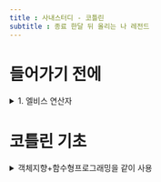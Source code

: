 ```yaml
---
title : 사내스터디 - 코틀린
subtitle : 종료 한달 뒤 올리는 나 레전드
---
```


# 들어가기 전에

<details>
<summary>1. 엘비스 연산자</summary> 

```kotlin
data class Person(val name: String, val age: Int? =null
// 데이터 클래스를 선언하고 널이 될 수 있는 타입과 파라미터 디폴트 값
fun main(args: Array<String>){ //최상위함수
val persons= listOf(Person("영희"),
										Person("철수",age=29)) // 이름이 붙은 파라미터
val oldes = persons.maxBy{it.age?:0}//람다식과 엘비스 연산자 
	//객체를 받아 객체를 반환하는 람다식을 파라미터로 전달받는데 persons 객체를 전달받아 Int 값을 반환한
	println("나이가 가장 많은 사람: $oldest") //문자열 템플릿
}
}
```

Kotlin은 JAVA와 다르게 명령문 마지막의 세미콜론은 선택 사항이다.

한 줄에 여러 명령문을 작성하려면 세미콜론을 붙여야한다.

java의 this는 ‘객체, 자기 자신’을 나타낸다면 kotlin의 it은 람다식의 유일한 인자를 나타낸다.

엘비스 연산자를 사용하면 age가 null이면 0을 null이 아니면 age의 값을 반환한다.

---

코틀린의 경우 서버상의 코드, 안드로이드 디바이스에서 실행되는 모바일 애플리케이션, IOS, 데스크탑 애플리케이션 환경에서도 수행 할 수 있다.

광범위한 서비스를 제공하는 도메인에 적합한 언어라고 생각한다.

---

1. 정적 타입 지정언어
    
    자바와 마찬가지로 코틀린도 정적 타입 지정 언어다.
    
    (정적 타입 지정 언어란? 프로그램 안에서 객체의 필드나 메서드를 사용할 때마다 컴파일러가 타입을 검증하는 언어- 구성요소의 타입을 컴파일 시점에 알 수 있어 컴파일 단계에서 해결 할 수 있다)
    
    자바와 달리 코틀린은 모든 변수의 타입을 프로그래머가 직접 명시할 필요는 없는데, 대부분의 경우 코틀린 컴파일러가 문맥으로부터 변수 타입을 자동으로 추론하기 때문에 타입 선언은 필수적인 요소가 아니다.
    

```kotlin
var x =1
```

변수를 정의하면서 정수 값으로 초기화하는데, 코틀린은 이 변수의 타입을 int로 추론한다

(이처럼 문맥을 통해 타입을 추론하는 과정을 ‘타입 추론’ 이라고 부른다)

- 왜 사용하는가?
    - 성능
        
        실행 시점에 어떤 메소드를 호출할지 알아내는 과정이 필요 없다
        
    - 신뢰성
        
        컴파일러가 프로그램의 정확성을 검증한다
        
    - 유지 보수성
        
        코드에서 다루는 객체가 어떤 타입인지 알 수 있다.
        
    - 도구 지원
        
        정적 타입 지정으로 안전하게 리팩토링한다.
        
- 자바와 다른 타입 시스템
    
    nullable type을 지원한다.
    
    컴파일 시점에 null pointer exception이 발생할 수 있는지 여부를 검사해준다

</details>

# 코틀린 기초
<details>
<summary>객체지향+함수형프로그래밍을 같이 사용</summary>

---

## 2.1 함수와 변수

본문이 중괄호로 둘러싸인 함수를 블록이 본문인 함수라 부르고, 등호와 식으로 이뤄진 함수를 식이 본문인 함수라고 표현한다

→ 인텔리제이에서 이  두방식을 서로 변환하는 메뉴가 존재한다.

```kotlin
fun max(a:Int,b:Int)=if(a>b)a else b
```

코틀린은 정적 타입 지정 언어인데, 컴파일 시점에 모든 식의 타입을 지정해야 하는거 아닌가?

→ 실제로 모든 변수나 모든 식에는 타입이 존재하고, 모든 함수는 반환 타입이 정해져야 하는데, 식이 본문인 함수의 경우 굳이 사용자가 반환 타입을 적지 않아도 컴파일러가 함수 본문 식을 분석해 식의 결과 타입을 추론한다.

**함수를 선언할 떄 fun 키워드를 사용한다.**

**파라미터,변수 이름 뒤에 그 프라미터의 타입, 변수 타입을 쓴다,**

**함수를 최상위 수준에 정의 할 수 있다.( 클래스 안에 함수를 넣어야 할 필요가 없다)**

**자바와 달리 배열 처리를 위한 문법이 따로 존재하지 않는다.**

**표준 자바 라이브러리 함수를 간결하게 사용 할 수 있게 감싼 래퍼를 제공한다.**

래퍼(데이터를 객체로 표현하기 위해 포장해주는 클래스

### 2.1.2 함수

**의미 있는 결과를 반환하는 함수의 경우 반환 값의 타입은 파라미터 목록 뒤에 콜론(:)으로 구분하여 추가하자**

**문- 블록의 최상위 요소로 존재하며, 아무런 값을 만들어내지 않는다.**

**식- 값을 만들어 내며 다른 식의 하위요소로 계산에 참여할 수 있다.**

**실제로 모든 변수나 모든 식에는 타입이 있으며, 모든 함수는 반환 타입이 정해져야 한다.**

**→ 하지만 식이 본문인 함수의 경우 굳이 사용자가 반환타입을 적지 않아도 컴파일러가 추론을 통해 함수 반환 타입을 정해준다.**

### 2.1.3변수

- **변경 가능한 참조 (Variable :Var)**
- **변경 불가능한 참조 (Value :Val) := java의 final 변수에 해당**
    - **참조 자체는 불변이지만, 그 참조가 가르키는 객체의 내부 값은 변경될 수 있다**

**문자열 리터럴에서 컴파일 오류가 발생하는데, 타입이 컴파일러가 기대하는 타입과 다르기 떄문에이다.**

**문자열 리터럴이 필요한 곳에 변수를 넣되 변수앞에 $를 추가하고 {}중괄호로 둘러싸서 사용하자**

```kotlin
val languages= arrayListOf("Java")
languages.add("Kotlin")
//****//

var answer =42
answer ="No answer"
//컴파일 에러
```

```kotlin
fun main(args:Array<String>){
	val name = if(args.size>0) args[0] else "Kotlin"
	println("Hello, $name!")//"\"을 사용하면 $그대로 출력
}
-> $name을 사용하는 것 보다 ${name}을 사용하는 습관을 들이자.
```

## 2.2 클래스와 프로퍼티

[프로퍼티(Property)](https://www.notion.so/Property-2d0fe2b281e446f8b80f60c5fabc753f)

[추상화](https://www.notion.so/4222fee99b6c481585a5b20553f6fe2a)

```kotlin
class Person(val name: String)
```

**코드없이 데이터만 저장하는 클래스를 값 객체라 부르고, public 가시성 변경자가 사라지는데**

**코틀린의 기본 가시성은 public이므로 이런 경우 변경자를 생략한다.**

→  클래스라는 개념의 목적은 데이터를 캡슐화하고 캡슐화한 데이터를 다루는 코드를 한주체 아래 가둔다

[캡슐화](https://www.notion.so/ba3ba9773e9249b0a5e5a7d4739ef7b8)

자바의 경우 데이터를 필드에 저장하고, 멤버 필드의 가시성은 보통 private로 사용하는데, 클래스는 자신을 사용하는 클라이언트가 그 데이터에 접근하는 통로로 쓸 수 있는 접근자 메서드를 제공한다.

→ 필드를 읽기 위한 getter/setter를 추가로 제공한다.

```java
class Person(
	val name:String,
	val isMarried: Boolean
)
```

**읽기 전용 프로퍼티로, 코틀린은 비공개 필드와 필드를 읽는 단순한(공개) 게터를 만들어 내고, 코틀린 비공개필드, 공개 getter/setter를 만든다**

→ **코틀린은 프로퍼티를 언어 기본 기능으로 제공하고, 자바의 필드와 접근자 메서드를 완전히 대신한다.**

기본적으로 코틀린에서 프로퍼티를 선언하는 방식은 프로퍼티와 관련 있는 접근자를 선언하는 것

(읽기 전용 프로퍼티는 getter만 변경 가능한 프로퍼티는 getter와 setter 모두 선언된다.)

코틀린의 name 프로퍼티를 자바 쪽에서는 getName으로 사용 할 수 있다.

Getter/Setter 의 이름 규칙

- Setter - is로 시작하는 프로퍼티의 게터에는 get이 붙지 않고, 원래 이름 그대로 사용하며, 세터에는 is를 Set으로 바꾼 이름을 사용한다  ismarred()
    
    but 자바에서 person.setMarried(false)로 표현하지만 코틀린은 person.isMarried =false로 사용한다
    
    만약 자바 클래스가 isMarried와 setMarried 메서드를 제공한다면 코틀린 프로퍼티의 이름은 isMarried로 자바에서 선언한 클래스에 코틀린 문법을 사용 할 수 있다.
    

### 2.2.2 커스텀 접근자(커스텀 Getter/Setter)

```kotlin
Class Rectangle(val height: Int,val width:Int){
	val isSquare:Boolean
		get(){
		return height==width
	}
}
```

---

### 2.2.3 코틀린 소스코드 구조: 디렉터리와 패키지

자바의 경우 모든 클래스를 패키지 단위로 관리하는데, 모든 코틀린 파일의 맨 앞에 package문을 넣을 수 있다.

같은 패지키에 속해 있다면 다른 파일에서 정의한 선언일지라도 직접 사용 가능하다

반면 다른 패키지의 경우 정의한 선언을 사용하려면 임포트를 통해 선언해야한다.

→ 코틀린의 디렉터리는 개발자 마음대로 할 수 있다, 파일의 이름도, 하위 폴더의 이름도

⇒ 대부분의 경우 패키지별로 디렉터리를 구성한다..

---

## 2.3 선택 표현과 처리: enun과 when

enum은 자바 선언보다 코틀린 선언에 더 많은 키워드를 써야 하는 흔치 않은 예,

코틀린에서는 enum을 class를 사용하지만 자바는 enum 을 사용하고.  소프트 키워드라 불리는 존재로, enum안에서 프로퍼티나 메서드를 정의 할 수 도 있다.

```kotlin
enum class Color(val r: Int,val g: Int val b: Int)
{
RED(255,0,0),ORANGE(255,165,0),
YELLOW(255,255,0),GREEN(0,255,0),BLUE(0,0,255),
INDIGO(75,0,139),VIOLET(238,130,238);
	fun rgb() = (r * 256 + g) * 256 + b
}
```

```kotlin
fun getMnemonic(color: Color)=
	when (color){
		Color.Red ->"Richard"
		Color.ORANGE -> "Of"
}
```

**각 분기의 끝에 Break;를 넣지 않아도 되는데, 성공적으로 매치되는 분기를 찾으면 switch는 그 분기를 실행하고, 한 분기 안에서 여러 값을 매치 패턴으로 사용 할 수 도 있다.값은 ,(콤마)로 구분**

```kotlin
fun getWarmth(color:Color)=when(color){
	Color.Red,Color.ORANGE,Color.YELLOW->"warm"
	Color.GREEN->"neutral"
	Color.BULE ->"cold"
}
```

enum 상수 값을 임포트해서 enum 클래스 수식자 없이 enun 사용도 가능하다

```kotlin
import Color
import Color.Color.*
	fun getWarmth(clor:Color) = when(color){
	RED,ORANGE->"warm"
	GREEN->"neutral"
}
```

**분기 조건에 상수(숫자 리터럴)만 사용할 수 있는 자바와 달리 코틀린 when은 분지 조건을 임의의 객체로 허용하는데,** 

```kotlin
fun mix(c1:Color,c2:Color)=
when(setOf(c1,c2)){
		setOf(RED,YELLOW)->ORANGE
		setOf(YELLOW,BLUE)->GREEN
		setOf(BLUE,VIOLET)->INDIGO
		else->throw Exception("Dirty color")
}
```

setOf를 사용하여 Set객체로 만들고, 순서가 중요하지 않기 때문이다.

when 식은 인자 값과 매치하는 조건 값을 찾을 때까지 각 분기를 검사하는데, 분기 조건에 있는 조건들을 동등성에 맞게 비교한다.

인자가 없는 when식

```kotlin
fun mixOptimized(c1:Color,c2:Color)=
when {
		(c1==RED && c2==YELLOW)||
		(c1==YELLOW && c2 == RED) -> ORANGE
}
```

when에 아무런 인자도 없다면 각 분기의 조건이 불리언 결과를 계산하는 식이 된다.

### 2.3.5 스마트 캐스트

코틀린에서는 is를 사용해 변수 타입을 검사하는데, 자바의 instanceof와 비슷하다,

그러나그 타입에 속한 멤버에 접근하기 위해서 명시적으로 변수 타입을 캐스팅 하는데 이런 멤버 접근을 여러 번 수행한다면 변수에 따로 캐스팅한 결과를 저장한 후 사용한다.

→ **프로그래머 대신 컴파일러가 캐스팅을하고, 어떤 변수가 원하는 타입인지 is로 검사혹 나면 굳이 변수를 원하는 타입으로 캐스팅하지 않아도 사용 할 수 있다.**

이 과정을 스마트 캐스팅이라고 표현한다.

```kotlin
if(e is Sum){
		return eval(e.right)+eval(e.left)
}
```

스마트 캐스트는 is로 변수에 든 값의 타입을 검사한 다음에 그 값이 바뀔 수 없는 경우에만 작동한다.

**클래스의 프로퍼티에 대해 스마트 캐스트를 사용한다면 프로퍼티는 반드시 val이어야하고, 커스텀 접근자를 금지한다.**

→ 프로퍼티에 대한 접근이 항상 같은 값을 내놓는다고 확실할 수 없기 떄문에

⇒ AS키워드를 이용해 해결한다

```kotlin
val n = e as Num
```

---

### 2.3.6 리팩토링

java와 달리 3항 연산자의 공백을 해결하기 위해 eval 함수에서 retrun문과 중괄호를 없애 if식을 본문으로 사용하여 해결한다

```kotlin
fun eval(e:Expr):Int =
	if(e is Num){
		e.value
	}else if (e is Sum){
		evel(e.right)+eval(e.left)
	}else{
		throw IllegalArgumentException("Unknown expression")
}
```

- if의 문기에 식이 하나라면 중괄호를 생략한다, if 분기에 블록을 사용한다면 그 블록의 마지막 식이 그 분기의 결과 값이된다.

```kotlin
fun eval(e: Expr): Int=
	when(e){
		is Num->
			e.value
		is Sum ->
			eval(e.right)+eval(e.left)
		else ->
			throw IllegalArgumentException("Unknown expression")
	}
```

동등성 검사가 아닌 받은 값의 타입을 검사의 기능을 수행 할 수 도 있다

— java에서는 조건문을 수행하는 과정에서 타입 변환이나 강제 캐스팅이 필수였지만, 스마트 캐스팅으로 해결한다.

- 블록을 사용하여 분기를 만드는경우
    
    if나 when 모두 분기에 블록을 사용 할 수 있는데, 블록의 마지막 문장이 블록 전체의 결과가 된다
    

```kotlin
fun evalWithLogging(e:Expr):Int =
	when(e){
		is Num->{
			println("num: ${e.value}")
				e.value
		}
		is Sum->{
			val left = evalWithLogging(e.left)
			val right = evalWithLogging(e.right)
			println("sum: $left + $right")
			left+right
		}
		else -> throw IllegalArgumentException("Unknown expression")
}
```

But! 

‘블록의 마지막 식이 블록의 결과’라는 규칙은 블록이 값을 만들어내야 하는 경우 항상 성립하는데, 함수에 대해서는 성립하지 않는다. 식이 본문인 함수는 블록을 본문으로 가질 수 없고블록이 본문인 함수는 내부에 return 문이 반드시 있어야 한다.

-? 블록이 어느 식에는 존재하고 어느 문에는 존재 하는지 이해하기 힘듬.

? 식안에 분기가 생성되면 블록이 필요하고 식안에 결과값이 필요하면 블록을 만들어 return하는지?

### 2.4 대상을 이터레이션:

 → 이터레이션(iteration)은 **결과를 생성하기위한 프로세스의 반복**

코틀린 특성 중 자바와 가장 비슷하며, 코틀린 while 루프는 자바와 동일하다.

### 2.4.2 수에 대한 이터레이션: 범위와 수열

- 자바의 for 루프에 해당하는 요소가 존재하지 않는데(for-each 뺴고), 이런 루프의 가장 흔한 예로 초깃값, 증가 값, 최종 값을 사용한 루프를 대신하기 위해 코틀린에서는 range를 사용한다.
    
    i ) 범위는 기본적으로 두 값으로 이뤄진 구간이며, 그 두 값은 정수 등의 숫자 타입의 값이다.
    
    ii) .. 연산자로 시작 값과 끝 값을 연결하여 범위를 만든다
    

```kotlin
val ontToTen = 1..10
```

→ 코틀린의 범위는 폐구간 또는 양끝을 포함하는 구간이다.

[사진]!(https://www.notion.so/image/https%3A%2F%2Fs3-us-west-2.amazonaws.com%2Fsecure.notion-static.com%2F6b979565-ad3b-47c7-8bfb-ab070018b5f1%2FUntitled.png?id=c1b1c792-4b51-4c91-98e6-f9d6aa8fb3b2&table=block&spaceId=168ca2f3-8156-4bec-b898-da76c9795263&width=2000&userId=38124d1b-708f-4934-ad6d-425bfc58d176&cache=v2)

즉 두 번쨰 값이 항상 범위에 포함된다는 뜻이다.

step을 사용하여 for문의 증가값 부분을 대신하며, 증가 값을 자유롭게 설정 할 수 있다.

→ 만약 반폐구간에 대한 이터레이션을 할 경우에는 until 함수를 사용하자

```kotlin
for(x in 0 until size)
//비슷
for(x in 0..size-1) // 조금 더 명확한 개념 표현
```

### 2.4.3 맵에 대한 이터레이션

```kotlin
val binaryReps = TreeMap<Char, String>()
for(c in 'A'..'F'){
	val binary = Integer.toBinaryString(c.toInt())
	binaryReps[c] = binary
}
for((letter,bianry) in binaryReps){
	println("&letter = $binary")
}
```

get과 put을 사용하는 대신 map[key],map[key]=value를 사용해 값을 가져오고 설정할 수 있다.

```kotlin
binaryReps[c] = binary
//->
binaryReps.put(c,binary)
```

- 컬랙션 응용

```kotlin
val list= arrayListOf("10","11","1101")
for ((index,element) in list.withIndex()){
	println("$index: $element")
}
```

→ 인덱스를 저장하기 위한 변수를 별도로 선언하지 않고, 루프에서 매번 면수를 증가시킬 필요가 없다.

### 2.4.4 in으로 컬랙션이나 범위의 원소 검사

in 연산자를 사용해 어떤 값이 범위에 속하는지 검사할 수 있다. 

역산은 !in으로 사용한다

→ c in ‘a’..’z’ → ‘a’ ≤c && c≤ ‘z’로 변환된다.

## 2.5 코틀린의 예외 처리

 **자바와 다른 점은 다른 클래스와 마찬가지로 예외 인스턴스를 만들 때도 new를 붙일 필요가 없다.**

**자바와 달리  코틀린의 throw는 “식”이므로 다른 식에 포함될 수 있다.**

→ try/catch/finally 

try - 함수가 던질 수 있는 예외를 명시할 필요가 없다

catch - catch(e: NumberFromatException) 으로 사용한다. ( 예외타입을 :의 오른쪽에 작성)

**but throws절이 코드에 없다!** 

자바에서는 함수를 작성할 때 함수 선언 뒤에 throws IOException을 붙이는데, IOE가 체크 예외

자바에서는 체크예외를 명시적으로 처리해야하며, 어떤 함수가 던질 가능성이 있는 예외나 그 함수가 호출한 다른 함수에서 발생할 수 있는 예외를 catch로 처리, **처리하지 않는 예외는 thorws절에 명시한다.**

**코틀린은 체크 예외와 언체크 예외를 구별하지 않는다.**

코틀린에서는 함수가 던지는 예외를 지정하지 않고 발생한 예외를 잡아내도 되고 잡아내지 않아도 된다.

### 2.5.2 try를 식으로 사용

trt키워드는 if 나 when과 마찬가지로 식으로 존재하는데, try 값을 변수에 대입할 수 있다, if와 달리 try의 본문은 반드시 중괄호{ } 로 둘러 싸야하며, 다른 문장과 마찬가지로 try의 본문도 내부에 여러 문장이 있으면 마지막 식의 값이 전체 결과 값이 된다.

</detail>

# 함수 정의와 호출

<detail>
<summery>함수 정의와 호출</summery>
## 3.1 코틀린에서 컬렉션 만들기

```kotlin
val set = hashSetOf(1,7,53)
val list =aarayListOf(1,7,53)
val map = hasMapOf(1 to "one",7 to"seven", 53 to "fifty-three")
println(set.javaClass)
//이때 set.javaclass는 getClsss()의 역활
```

**결과적으로 코틀린은 코틀린 자체적인 컬렉션 기능을 제공하지 않고, 기존 자바 컬렉션을 제공한다.**

**표준 자바 컬렉션을 활용하면 자바 코드와 상호 작용하기 더 쉽다.**

**→ 자바 컬렉션과 코틀린 컬렉션을 서로 변환할 필요가 없기 때문에**

```kotlin
//유용한 기능
val strings=listOf("first","second","fourteenth")
println(strings.last())//fourteenth
val numbers=setOF(1,14,2)
println(numbers.max())//14

```

## 3.2 함수를 호출하기 쉽게 만들기

자바 컬렉션에는 디폴트 tostring 구현되어 있는데, 출력 형식이 고정되어 있어 필요한 형식이 아닐 수도 있다.

예를들면

```kotlin
val list= listOf(1,2,3)
println(list)//[1,2,3]
```

형식을 1;2;3 처럼 원소 사이를 세미콜론으로 구분하고 괄호로 리스트를 둘러싸려면?

→ 구아바,아파치 커먼즈 같은 서드파티(제 3자, 즉 외부 라이브러리) 프로젝트를 추가하거나 직접 관련 로직을 구현해야한다.

```kotlin
fun <T> joinToString(
	collection: Collection<T>,
	separator: String,
	prefix: String,
	postfix:String): String{
	val result = StringBuilder(prefix)
		for((index,element) in collection.withIndex()){
				if(index>0) result.aapend(separator) // 0번쨰 인덱스에 구분자가 들어가면 ;1;2;3
				result.append(element)
		}
		result.append(postfix)
		return result.toString()
}

println(joinToString(list,";","(",")")) //(1;2;3)
```

### 3.2.1 이름 붙인 인자

위의 함수는 함수 호출 부분을 처음 접하는 사람에게는 읽히지 않거나 읽는데 시간을 소비해야 하는데 가독성 향상을 위해 이름을 붙여 인자를 사용한다.

인자로 전달한 각 문자열이 어떤 역활을 하는지 구분할 수 없고, 각 원소는 공백으로 구분되는지, 마침표로 구분되는지 , 함수의 시그니처를 살펴봐야하는 노력이 필요하다.

불리언 플래그 값을 전달해야 하는 경우 코드가 모호하기 떄문에 불리언 대신 enum타입 사용이 권장된다

```kotlin
(java)
jointToString(collection, /*separator */" ", /* prefix */"",/* postfix */".");
(kotlin)
jointTostring(collection, separator = " " , prefix =" " , postfix=".")
```

**코틀린으로 작성한 함수를 호출할 때는 함수에 전달하는 인자 중 일부의 이름을 명시할 수 있으며, 호출 시 인자 중 어느 하나라도 이름을 명시하고 나면 혼동을 막기 위해 그 뒤에 오는 인자는 모두 이름을 꼭 명시해야한다.**

**→ 자바로 작성된 코드는 이름 붙인 인자를 사용 할 수 없다!!**

### 3.2.2 디폴트 파라미터 값

자바는 일부 클래스에서 오버로딩한 메서드가 너무 많아진다는 문제가 있다.

→ 하위 호환성을 유지하거나 API 사용자에게 편의를 더하는 등의 여러가지 이유로 추가된다.

→ 중복되는 오버로딩 함수가 늘면 추가되는 주석 또한 늘어나고 모호해지는 경우 발생

= **함수 선언에서 피라미터의 디폴트 값을 지정할 수 있다**

- **아무 접두사나 접미사 없이 콤마로 원소를 구분한다.**

```kotlin
fun <T> joinToString(
	collection: Collection<T>,
	separator: String = ", ",
	prefix: String ="",
	postfix: String=""): String
//1)
JoinToString(list,",","","")//1, 2, 3
//2)
JoinToString(list)//1, 2, 3
//3)
JoinToString(list,";")//1; 2; 3
// separator를 ";"으로 지정하고 pre와 pos를 생략
```

→ 함수의 디폴트 파라미터 값은 함수를 호출하는 쪽이 아닌 함수 선언 쪽에서 지정됨

= **어떤 클래스 안에 정의된 함수의 디폴트 값을 바꾸고 그 클래스가 포함된 파일을 재 컴파일하면 그 함수를 호출하는 코드 중에 값을 지정하지 않은 모든 인자는 자동으로 바뀐 디폴트 값을 적용받음**

! 만약 자바 환경에서 코틀린 함수를 호출하는 경우? - 코틀린 함수가 디폴트 파라미터 값을 제공 하더라도 모든 인자를 명시해야 함, 자바 쪽에서 자주 사용 되는 호출 함수라면 “@JvmOverloads” 애노테이션을 활용하자. > 코틀린 컴파일러가 자동으로 맨 마지막 파라미터로 부터 파라미터를 하나씩 생략한 오버로딩한 자바 메서드를 추가

### 3.2.2 정적인 유틸리티 클래스 없애기: 최상위 함수와 프로퍼티

자바는 모든 코드를 클래스의 메서드로 작성해야 한다.

실전에서 어느 한 클래스에 포함시키기 어려운 코드가 생기는데, 일부 연산에는 비슷하게 중요한 역활을 하는 클래스가 둘 이상 있을 수도 있다.

? **코틀린에서는 이런 무의미한 클래스가 필요 없다, 대신 함수를 직접 소스 파일의 최상위 수준, 모든 다른 클래스 밖에 위치 시킨다** ( 전역변수)

jvm이 클래스 안에 있는 코드만을 실행하는데 컴파일러는 이 파일을 컴파일할 때 새로운 클래스를 정의해준다.

- 파일에 대응하는 클래스의 이름 변경하기
    
    코틀린 최상위 함수가 포함되는 클래스의 이름을 바꾸고 싶다면 파일에 @JvmName 애노테이션을 추가한다, 애노테이션은 파일의 맨 앞, 패키지 이름 선언 이전에 위치
    
    ex) @file:JvmName(”StringFunctions”)
    
- import strings.StringFunctions; → StringFunctions.joinToString

최상위 프로퍼티

함수와 마찬가지로 프로퍼티도 파일의 최상위 수준에 놓을 수 있다.

```kotlin
var opCount =0//최상위 프로퍼티
fun performOperation(){
	opCount++
}
fun print(){
	println({$opCount}time)
}
/**/
const val UNIX_LINE_SEPARATOR ="/n"
//자바
public static final String UNIX_LINE_SEPARATOR="/n";
```

## 3.3 Method 다른 Class에 추가: 확장 함수와 확장 Property

기존 자바 API 재 작성 하지 않고 사용하는 “확장 함수”

확장 함수는 어떤 class 멤버 method  호출할 수 있지만 그 class밖에 선언된 함수다.

```kotlin
package strings
fun String.lastChar(): Char = this.get(this.length-1)
	//수신 객체 타입             //수신 객체(this)

println("Kotlin:.lastChar())//n

fun String.lastChar():Char= get(length-1)// 수신객체멤버에 this없이 접근도 된다.
```

확장하려는 class의 이름을 붙이기만 하면 확장 함수가 되며, class 이름을 수신 객체 타입, 호출되는 대상이 되는 값을 수신 객체라고 부른다.

하지만 **확장 함수가 캡슐 화가 깨지는 않는데 Class 안에서 정의한 method와 달리 확장 함수 안에서는 Class 내부에서만 사용할 수 있는 private,protected멤버를 사용할 수 없다.**

### 3.3.1 Import 와 확장 함수

확장 함수를 정의해도 자동으로 프로젝트 안의 모든 소스 코드에서 사용 할 수 있는 것은 아니다.

확장 함수를 정의하자마자 어디든 사용한다면, **확장 함수가 둘 이상 있어서 이름이 충돌하는 경우가 발생 할 수도 있기 때문이다.**

```kotlin
import strings.lastChar
val c = "Kotlin".lastChar()
//구분
import strings.*
//동일한 이름을 방지하기 위해 as를 사용
import strings.lastChar as last
val c= "Kotlin".last()
//코틀린 문법상 확장 함수는 반드시 짧은 이름을 사용
```

### 3.3.2 자바에서 확장 함수 호출

내부적으로 확장 함수는 수신 객체를 첫 번째 인자로 받는 정적 method

- 정적 method 호출하면서 첫 번째 인자로 수신 객체를 넘기면 된다.

다른 최상위 함수와 마찬가지로 확장 함수가 들어있는 자바 class 이름도 확장 함수가 들어있는 파일 이름에 따라 결정된다.

```java
char c = StringUtilKt.lastChar("Java");
```

### 3.3.3 확장 함수로 유틸리티 함수 정의

```kotlin
fun <T> Collection<T>.joinToString(//Collection<T>에 대한 확장함수선언
	separator:String =", ",
	prefix: String ="",
	postifx: String =""):String {
	val result = StringBuilder(prefix)
	for((index,element) in this.withIndex()) //수신 객체 T타입의 원소로 이루어진 컬렉션
		if(index>0) result.append(separator)
		result.append(element)
	}

val list = arrayListOf(1,2,3)
println(list.joinToString(" "))//1 2 3
```

문법적인 편의, 클래스가 아닌 더 구체적인 타입을 수신 객체 타입으로 지정 가능

```kotlin
fun Collection<String>.join(
	separator:String =", ",
	prefix: String ="",
	postifx: String ="")=joinToString(separator,prefix,postfix)
println(listOf("one","two","eight").join(" "))//one two eight
// but
listOf(1,2,8).join() //error
```

**확장 함수가 정적 method 같은 특징을 가지므로, 확장 함수를 하위 class에서 Override 할 수 없다**

### 3.3.4 확장 함수는 Override 할 수 없다.

View와 하위 class Button, button이 상위 class click함수를 override 할 때

Button이 View의 하위 타입이기 때문에 View 타입 변수를 선언해도 Button 타입 변수를 그 변수에 대입 가능하다.

View 타입 변수에 Click과 같은 일반 method 호출했는데, Click → button class override 했다면 실제로는 button이 override 한 click이 호출된다.

```kotlin
open class View{
	open fun click() = println("View Clicked")
}
class Button: View(){
	orverride fun click()= println("Button clicked")
}
val view: View= Button()
view.click()
//Button clicked
```

**확장 함수는 class 일부가 아니며, 확장 함수는 class 밖에 선언된다. 이름과 파라미터가 완전히 같은 확장 함수를 기반 class와 하위 class에 대해 정의해도 실제로는 확장 함수를 호출할 때 수신 객체로 지정한 변수의 정적 타입에 의해 어떤 확장 함수가 호출될지 결정되지, 그 변수에 저장된 객체의 동적인 타입에 의해 확장 함수가 결정되지 않는다.**

```kotlin
fun View.showOff() = println("I`m a view!")
fun Button.showOff() = println("I`m a button!")
val view: view = Button()
view.showOff()
// i`m a view! *확장 함수는 정적으로 결정되기 떄문에!

//(자바)
View view = new Button();
ExtensionsKt.showOff(view);
//i`m a view! showOff함수를 kt파일에 정의했기 떄문에
```

view가 가리키는 객체의 실제 타입은 Button이지만, 위의 경우는  view 타입이 view이기 때문에 무조건 View의 확장 함수가 호출

### 3.3.5 확장 Property

**확장 property 는, property 이름으로 불리지만 상태를 저장할 적절한 방법이 없기 때문에 실제로 확장 property는 아무 상태도 가질 수 없다.**

property 문법으로 더 짧게 코드를 작성할 수 있다.

```kotlin
val String.lastChar: Char
	get() = get(length-1)

var StringBuilder.lastChar: Char
	get() = get(length-1) // 프로퍼티 게터
	set(value:Char){
		this.setCharAt(length-1,value) //프로퍼티 세터
}
//사용
println("Kotlin".lastChar)//n
	val sb =StringBuilder("Kotlin?")
	sb.lastChar = '!'
println(sb)//Kotlin!
```

뒷받침하는 필드가 없어, 기본 getter 구현을 제공할 수 없으므로 최소한 getter는 꼭 정의를 해야 한다.

초기화 코드에서 계산한 값을 담을 장소가 전혀 없으므로 초기화 코드로 쓸 수 없다.

StringBuilder에 같은 property 정의한다면 StringBuilder의 맨 마지막 문자는 변경 가능하므로 propery를 var로 만들 수 있다.

## 3.4 컬렉션 처리: 가변 길이 인자, 중위 함수 호출, 라이브러리 지원

1. vararg 키워드를 사용하여 호출 시 인자 개수가 달라질 수 있는 함수를 정의
2. infix 함수 호출 구문을 사용하면 인자가 하나뿐인 메서드를 간편하게 호출
3. destructring declration을 사용하면 복합적인 값을 분해해서 여러 변수에 나눠 담을 수 있음

### 3.4.1 자바 컬렉션 API확장

자바 라이브러리 클래스의 인스턴스인 컬렉션에 대해 코틀린이 어떻게 새로운 기능을 추가했는가, last와 max와 같은 함수들은 모두 확장 함수이다.

코틀린 표준 라이브러리는 수많은 확장 함수를 포함한다.

### 3.4.2 가변 인자 함수: 인자의 개수가 달라질 수 있는 함수 정의

가변 길이 인자는 메서드를 호출할 때 원하는 개수만큼 값을 인자로 넘기면 자바 컴파일러가 배열에 그 값들을 넣어주는데, 자바에서는 배열을 그냥 넘기지만 **코틀린에서는 배열을 명시적으로 풀어 배열의 각 원소가 인자로 전달되게 해야한다.**

→ spread 연산자를 사용 (**실제로는 전달하려는 배열 앞에 * 를 붙여준다**)

```java
fun main(args: Array<String>){
	val list =listOf("args: ", *args)
	println(list)
}
```

### 3.4.3 값의 쌍 다루기: 중위 호출과 구조 분해 선언

to 라는 단언은 코틀린 키워드가 아닌데, 이 코드는 중위 호출이라는 특별한 방식으로 to라는 메서드를 호출한다.

→ **중위 호출 시에는 수신 객체와 유일한 메서드 인자 사이에 메서드 이름을 넣는다 ( 사이에 공백이 들어간다)**

```java
1. to("one") // to메서드를 일반적인 방식으로 호출
2. to "one" //to메서드를 중위 호출 방식으로 호출
```

**함수를 중위 호출에 사용하게 허용하려면 infix 변경자를 함수 선언 앞에 추가하자.**

```java
infix fun Any.to(other: Any) =Pair(this, other)
```

이 함수는 Pair의 인스턴스를 반환하는데, pair는 코틀린 표준 라이브러리 클래스로, 두 원소로 이뤄진 순서 쌍을 표현, 실제로 to는 제너릭 함수

```java
val (number, name) = 1 to "one"// 두변수를 즉시 초기화 할 수 있다.
```

이런 기능을 구조 분해 선언이라고 한다.

루프에서도 구조 분해 선언을 할 수 있는데, jointoString에서 본 withindex를 구조 분해 선언과 조합하여 컬랙션 원소의 인덱스와 값을 따로 변수에 담는다

```java
for ((index,element) in collection.withIndex()){
	println("$index: $element")
}
//map
fun <K,V> mapOf(vararg values: Pair<K,V>: Map<K,V>
//mapOf의 경우 인자가 키와 값으로 이루어진 쌍이어야한다
```

## 3.5 문자열과 정규식 다루기

코틀린 문자열은 자바 문자열과 같고, 코틀린 코드가 만들어낸 문자열을 아무 자바 메서드에 넘겨도 되며, 자바 코드에서 받은 문자열을 아무 코틀린 표준 라이브러리 함수에 전달해도 무관하다.

자바 문자열을 감싸는 별도의 래퍼도 생기지 않는다.

### 3.5.1 문자열 나누기

1. split 메서드
    
    자바 split 메서드는 점을 사용해 문자열을 분리할 수 없다 
    
    “12.345-6.A”를 [12,345-6,A]로 배열이라고 생각하게 하는 실수를 유발한다.
    
    split의 구분 문자열은 실제로 정규식 이기 때문에 마침표는 문자를 나타내는 정규식으로 해석
    

```kotlin
println("12.345-6.A".split(".","-"))//여러 구분 문자열 지정
// 12, 345, 6 ,A 
"\\.|-".toRegex()//로 정규식을 명시적으로 만들 수 도 있다
```

### 3.5.2 정규식과 3중 따옴표로 묶은 문자열

```kotlin
fun paresePath(path:String){
	val directory = path.substringBeforeLast("/")
	val fullName = path.substringAfterLast("/")
	val fileName= fullName.substringBeforeLast(".")
	val extension = fullName.substringAfterLst(".")
	println("Dir: $directory,name: $fileName, ext: $setension")

//정규식
fun parsePath(path: String){
	val regex= """(.+)/(.+)\.(.+)""".toRegex()
	val matchResult = regex.metchEntire(path)
	if( matchResult!=null){
		val(directory,filename,extension)=matchResult.destructured
		println("Dir: $directory,name: $fileName, ext: $setension")
	}
}
```

### 3.5.3 여러 줄 3중 따옴표 문자열

3중 따옴표를 사용하면 줄 바꿈이 들어 있는 프로그램 텍스트를 쉽게 문자열로 만든다.

```kotlin
	val kotlinLo = """|   //
									 .| //
								   .|/  \"""
```

들여쓰기를 하되 들여쓰기의 끝부분을 특별한 문자열로 표시하고, trimMargin을 사용해 그 문자열과 그 직전의 공백을 제거한다.

## 3.6 코드 다듬기: 로컬 함수와 확장

**코틀린에서는 함수에서 추출한 함수를 원 함수 내부에 중첩시킬 수 있다, 그렇게 하면 문법적인 부가 비용을 들이지 않고, 깔끔하게 코드를 조직할 수 있다.**

java의 경우 DRY 원칙을 피하기 쉽지 않고, 클래스 안에 작은 메서드가 많아지고, 각 메서드 사이의 관계 파악이 어렵다. 그래서 로컬 함수를 사용 한다.

```kotlin
class User(val id:Int, val name: String. val address: String)

fun saveUser(user: User){
	if (user.name.isEmpty()){ //필드 검증이 중복된다.
		throw IllegalArgumentException(
			"Can`t save user ${user.id}: empty Name")
	}
	if (user.address.isEmpty()){
		throw IllegalArgumentException(
			"Can`t save user ${user.id}: empty Address")
}
//로컬 함수 사용
class User(val id:Int, val name: String, val address: String)
fun saveUser(user: User){
	fun validate(user:User,
							value:String,
							filedName: String){
		if(value.isEmpty(){
			throw IllegalArgumentException(
						"Can`t save user ${user.id}: empty $fieldName")
		}
}
validate(user,user.name,"Name")
validate(user,user.address,"Address")
//로컬 함수에서 바깥 함수의 파라미터 접근하기
class User(val id:Int, val name: String, val address: String)
fun saveUser(user: User){
	fun validate(value: String, fieldName: String){
		if(value.isEmpty(){
			throw IllegalArgumentException(
						"Can`t save user ${user.id}: " + "empty $fieldName")
		}
}
validate(user,user.name,"Name")
validate(user,user.address,"Address")
//검증 로직을 확장 함수로 추출하기

class User(val id:Int, val name: String, val address: String)
fun User.validateBeforeSave(){
	fun validate(value:String,
							filedName: String){
		if(value.isEmpty(){
			throw IllegalArgumentException(
						"Can`t save user ${user.id}: empty $fieldName")
		}
}
validate(user,user.name,"Name")
validate(user,user.address,"Address")
}
fun saveUser(user:User){
	user.validateBeforeSave()
```

한 객체만을 다루면서 객체의 비공개 데이터를 다룰 필요는 없는 함수는 확잠 함수로 만들어 객체.멤버 처럼 수신 객체를 지정하지 않고도 공개된 멤버 프로퍼티나 메서드에 접근할 수 있다.

User.validateBeforeSave를 saveUser내부에 로컬 함수로 넣을 수 있지만, 중**첩된 함수의 깊이가 깊어지면 코드 가독성이 떨어져 일반적으로는 한 단계만 함수를 중첩시키라고 권장한다.**

</details>
